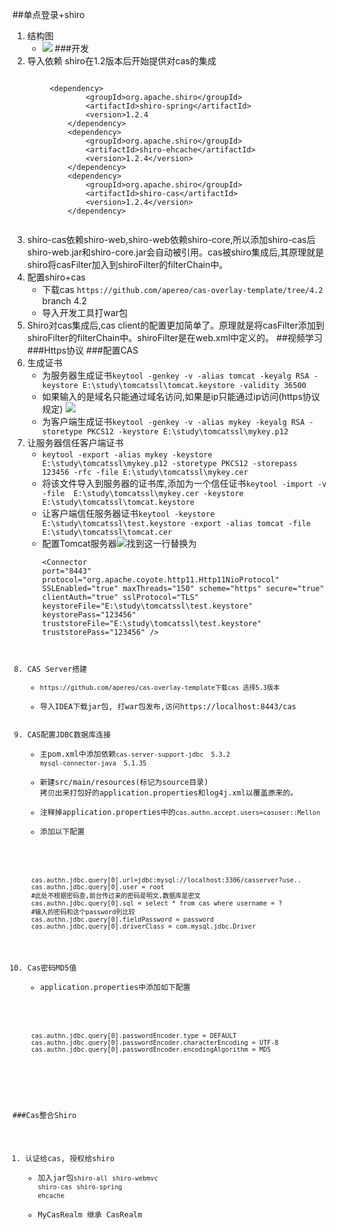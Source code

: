 ##单点登录+shiro
1. 结构图
	+ ![](https://i.imgur.com/Yq7CF54.jpg)
###开发
1. 导入依赖 shiro在1.2版本后开始提供对cas的集成
	<pre><code>
	 	&lt;dependency>
	            &lt;groupId>org.apache.shiro&lt;/groupId>
	            &lt;artifactId>shiro-spring&lt;/artifactId>
	            &lt;version>1.2.4</version>
	        &lt;/dependency>
	        &lt;dependency>  
	            &lt;groupId>org.apache.shiro&lt;/groupId>  
	            &lt;artifactId>shiro-ehcache&lt;/artifactId>  
	            &lt;version>1.2.4&lt;/version>  
	        &lt;/dependency>
	        &lt;dependency>
	            &lt;groupId>org.apache.shiro&lt;/groupId>
	            &lt;artifactId>shiro-cas&lt;/artifactId>
	            &lt;version>1.2.4&lt;/version>
	        &lt;/dependency>
	</code></pre>
2. shiro-cas依赖shiro-web,shiro-web依赖shiro-core,所以添加shiro-cas后shiro-web.jar和shiro-core.jar会自动被引用。cas被shiro集成后,其原理就是shiro将casFilter加入到shiroFilter的filterChain中。
3. 配置shiro+cas
	+ 下载cas `https://github.com/apereo/cas-overlay-template/tree/4.2` branch 4.2
	+ 导入开发工具打war包
4. Shiro对cas集成后,cas client的配置更加简单了。原理就是将casFilter添加到shiroFilter的filterChain中。shiroFilter是在web.xml中定义的。
##视频学习
###Https协议
###配置CAS
1. 生成证书
	+ 为服务器生成证书`keytool -genkey -v -alias tomcat -keyalg RSA -keystore E:\study\tomcatssl\tomcat.keystore -validity 36500`
	+ 如果输入的是域名只能通过域名访问,如果是ip只能通过ip访问(https协议规定) ![](https://i.imgur.com/ZsEUQAa.png)
	+ 为客户端生成证书`keytool -genkey -v -alias mykey -keyalg RSA -storetype PKCS12 -keystore E:\study\tomcatssl\mykey.p12`
2. 让服务器信任客户端证书
	+ `keytool -export -alias mykey -keystore E:\study\tomcatssl\mykey.p12 -storetype PKCS12 -storepass 123456 -rfc -file E:\study\tomcatssl\mykey.cer`
	+ 将该文件导入到服务器的证书库,添加为一个信任证书`keytool -import -v -file  E:\study\tomcatssl\mykey.cer -keystore E:\study\tomcatssl\tomcat.keystore`
	+ 让客户端信任服务器证书`keytool -keystore E:\study\tomcatssl\test.keystore -export -alias tomcat -file E:\study\tomcatssl\tomcat.cer`
	+ 配置Tomcat服务器![](https://i.imgur.com/aHbMJgl.png)找到这一行替换为<pre><code>&lt;Connector port="8443" protocol="org.apache.coyote.http11.Http11NioProtocol" SSLEnabled="true"
       maxThreads="150" scheme="https" secure="true" 
clientAuth="true" sslProtocol="TLS"
keystoreFile="E:\study\tomcatssl\test.keystore"
keystorePass="123456"
truststoreFile="E:\study\tomcatssl\test.keystore" truststorePass="123456"
/>  
2. CAS Server搭建
	+ `https://github.com/apereo/cas-overlay-template下载cas 选择5.3版本`
	+  导入IDEA下载jar包, 打war包发布,访问https://localhost:8443/cas
3. CAS配置JDBC数据库连接
	+ 主pom.xml中添加依赖`cas-server-support-jdbc  5.3.2` `mysql-connector-java  5.1.35`
	+ 新建src/main/resources(标记为source目录) 拷贝出来打包好的application.properties和log4j.xml以覆盖原来的。
	+ 注释掉application.properties中的`cas.authn.accept.users=casuser::Mellon`
	+ 添加以下配置
	<pre><code>
	cas.authn.jdbc.query[0].url=jdbc:mysql://localhost:3306/casserver?use..
	cas.authn.jdbc.query[0].user = root
	#此处不根据密码查,前台传过来的密码是明文,数据库是密文
	cas.authn.jdbc.query[0].sql = select * from cas where username = ?
	#输入的密码和这个password列比较
	cas.authn.jdbc.query[0].fieldPassword = password
	cas.authn.jdbc.query[0].driverClass = com.mysql.jdbc.Driver
	</code></pre>
4. Cas密码MD5值
	+ application.properties中添加如下配置
	<pre><code>
	cas.authn.jdbc.query[0].passwordEncoder.type = DEFAULT
	cas.authn.jdbc.query[0].passwordEncoder.characterEncoding = UTF-8
	cas.authn.jdbc.query[0].passwordEncoder.encodingAlgorithm = MD5
	</code></pre>
###Cas整合Shiro
1. 认证给cas, 授权给shiro
	+ 加入jar包`shiro-all` `shiro-webmvc` `shiro-cas` `shiro-spring` `ehcache`
	+ MyCasRealm 继承 CasRealm